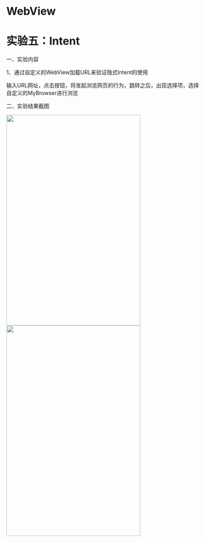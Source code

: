 # WebView
# 实验五：Intent

一、实验内容

1、通过自定义的WebView加载URL来验证隐式Intent的使用

输入URL网址，点击按钮，将发起浏览网页的行为，跳转之后，出现选择项，选择自定义的MyBrowser进行浏览

二、实验结果截图

<image width=350 height=550 src="https://github.com/407470937/Photos/blob/master/Test05/Test0501.PNG">

<image width=350 height=550 src="https://github.com/407470937/Photos/blob/master/Test05/Test0502.PNG">